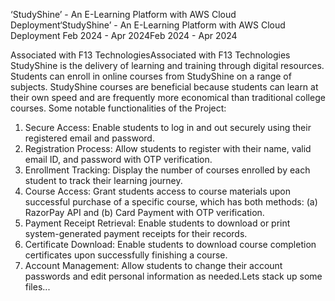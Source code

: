‘StudyShine’ - An E-Learning Platform with AWS Cloud Deployment‘StudyShine’ - An E-Learning Platform with AWS Cloud Deployment
Feb 2024 - Apr 2024Feb 2024 - Apr 2024

Associated with F13 TechnologiesAssociated with F13 Technologies
StudyShine is the delivery of learning and training through digital resources. Students can enroll in online courses from StudyShine on a range of subjects. StudyShine courses are beneficial because students can learn at their own speed and are frequently more economical than traditional college courses. Some notable functionalities of the Project:
1. Secure Access: Enable students to log in and out securely using their registered email and password.
2. Registration Process: Allow students to register with their name, valid email ID, and password with OTP verification.
3. Enrollment Tracking: Display the number of courses enrolled by each student to track their learning journey.
4. Course Access: Grant students access to course materials upon successful purchase of a specific course, which has both methods: (a) RazorPay API and (b) Card Payment with OTP verification.
5. Payment Receipt Retrieval: Enable students to download or print system-generated payment receipts for their records.
6. Certificate Download: Enable students to download course completion certificates upon successfully finishing a course.
7. Account Management: Allow students to change their account passwords and edit personal information as needed.Lets stack up some files...
